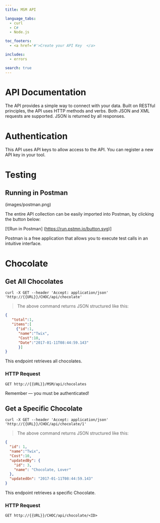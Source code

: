 ```yaml
---
title: MSM API

language_tabs:
  - curl
  - C#
  - Node.js

toc_footers:
  - <a href='#'>Create your API Key  </a>

includes:
  - errors

search: true
---
```


# API Documentation
The  API provides a simple way to connect with your  data.
Built on RESTful principles, the API uses HTTP methods and verbs. Both JSON and XML requests are supported. JSON is returned by all responses.

# Authentication

This API uses API keys to allow access to the API. You can register a new API key in your tool.

# Testing

## Running in Postman

(images/postman.png)

The entire API collection can be easily imported into Postman, by clicking the button below:

[![Run in Postman]
(https://run.pstmn.io/button.svg)]

Postman is a free application that allows you to execute test calls in an intuitive interface. 

# Chocolate

## Get All Chocolates

```shell
curl -X GET --header 'Accept: application/json' 'http://{{URL}}/CHOC/api/chocolate'
```


> The above command returns JSON structured like this:

```json
{
   "total":1,
   "items":[
     {"id":1,
      "name":"Twix",
      "Cost":10,
      "Date":"2017-01-11T08:44:59.143"
      }]
}
```


This endpoint retrieves all chocolates.

### HTTP Request

`GET http://{{URL}}/MSM/api/chocolates`


<aside class="success">
Remember — you must be authenticated!
</aside>

## Get a Specific Chocolate

```shell
curl -X GET --header 'Accept: application/json' 'http://{{URL}}/CHOC/api/chocolate/1'
```


> The above command returns JSON structured like this:

```json
{
  "id": 1,
  "name":"Twix",
  "Cost":10,
  "updatedBy": {
    "id": 3,
    "name": "Chocolate, Lover"
  },
  "updatedOn": "2017-01-11T08:44:59.143"
}
```

This endpoint retrieves a specific Chocolate.

### HTTP Request

`GET http://{{URL}}/CHOC/api/chocolate/<ID>`

